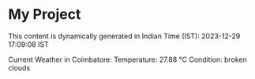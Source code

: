 # My Project

This content is dynamically generated in Indian Time (IST): 2023-12-29 17:09:08 IST


Current Weather in Coimbatore:
Temperature: 27.88 °C
Condition: broken clouds
